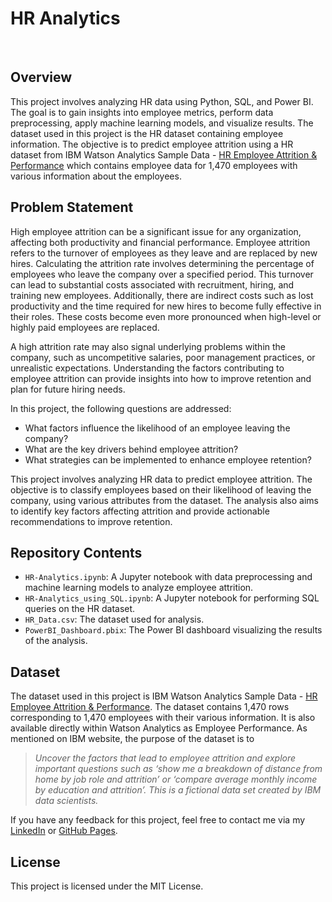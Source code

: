 # HR Analytics
<br>

## <a>Overview</a>

This project involves analyzing HR data using Python, SQL, and Power BI. The goal is to gain insights into employee metrics, perform data preprocessing, apply machine learning models, and visualize results. The dataset used in this project is the HR dataset containing employee information. The objective is to predict employee attrition using a HR dataset from IBM Watson Analytics Sample Data - [HR Employee Attrition & Performance](https://www.ibm.com/communities/analytics/watson-analytics-blog/hr-employee-attrition/) which contains employee data for 1,470 employees with various information about the employees. 

## <a>Problem Statement</a>
High employee attrition can be a significant issue for any organization, affecting both productivity and financial performance. Employee attrition refers to the turnover of employees as they leave and are replaced by new hires. Calculating the attrition rate involves determining the percentage of employees who leave the company over a specified period. This turnover can lead to substantial costs associated with recruitment, hiring, and training new employees. Additionally, there are indirect costs such as lost productivity and the time required for new hires to become fully effective in their roles. These costs become even more pronounced when high-level or highly paid employees are replaced.

A high attrition rate may also signal underlying problems within the company, such as uncompetitive salaries, poor management practices, or unrealistic expectations. Understanding the factors contributing to employee attrition can provide insights into how to improve retention and plan for future hiring needs.

In this project, the following questions are addressed:
- What factors influence the likelihood of an employee leaving the company? 
- What are the key drivers behind employee attrition? 
- What strategies can be implemented to enhance employee retention?

This project involves analyzing HR data to predict employee attrition. The objective is to classify employees based on their likelihood of leaving the company, using various attributes from the dataset. The analysis also aims to identify key factors affecting attrition and provide actionable recommendations to improve retention.

## <a name="repository">Repository Contents</a>

- `HR-Analytics.ipynb`: A Jupyter notebook with data preprocessing and machine learning models to analyze employee attrition.
- `HR-Analytics_using_SQL.ipynb`: A Jupyter notebook for performing SQL queries on the HR dataset.
- `HR_Data.csv`: The dataset used for analysis.
- `PowerBI_Dashboard.pbix`: The Power BI dashboard visualizing the results of the analysis.
  
## <a name="data">Dataset</a>

The dataset used in this project is IBM Watson Analytics Sample Data - [HR Employee Attrition & Performance](https://www.ibm.com/communities/analytics/watson-analytics-blog/hr-employee-attrition/). The dataset contains 1,470 rows corresponding to 1,470 employees with their various information. It is also available directly within Watson Analytics as Employee Performance. As mentioned on IBM website, the purpose of the dataset is to

> *Uncover the factors that lead to employee attrition and explore important questions such as ‘show me a breakdown of distance from home by job role and attrition’ or ‘compare average monthly income by education and attrition’. This is a fictional data set created by IBM data scientists.*

If you have any feedback for this project, feel free to contact me via my [LinkedIn](https://www.linkedin.com/in/esraa-omarr) or [GitHub Pages](https://github.com/EsraaMamdouh1).

## License

This project is licensed under the MIT License.
